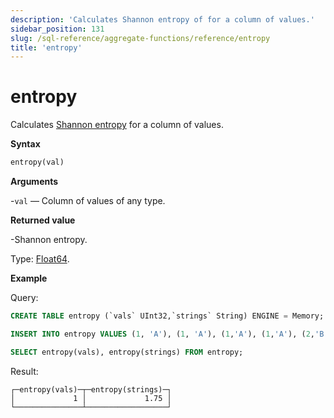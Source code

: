 ```yaml
---
description: 'Calculates Shannon entropy of for a column of values.'
sidebar_position: 131
slug: /sql-reference/aggregate-functions/reference/entropy
title: 'entropy'
---
```


# entropy

Calculates [Shannon entropy](https://en.wikipedia.org/wiki/Entropy_(information_theory)) for a column of values.

**Syntax**

```sql
entropy(val)
```

**Arguments**

-`val` — Column of values of any type.

**Returned value**

-Shannon entropy.

Type: [Float64](../../../sql-reference/data-types/float.md).

**Example**

Query:

```sql
CREATE TABLE entropy (`vals` UInt32,`strings` String) ENGINE = Memory;

INSERT INTO entropy VALUES (1, 'A'), (1, 'A'), (1,'A'), (1,'A'), (2,'B'), (2,'B'), (2,'C'), (2,'D');

SELECT entropy(vals), entropy(strings) FROM entropy;
```

Result:

```text
┌─entropy(vals)─┬─entropy(strings)─┐
│             1 │             1.75 │
└───────────────┴──────────────────┘
```
